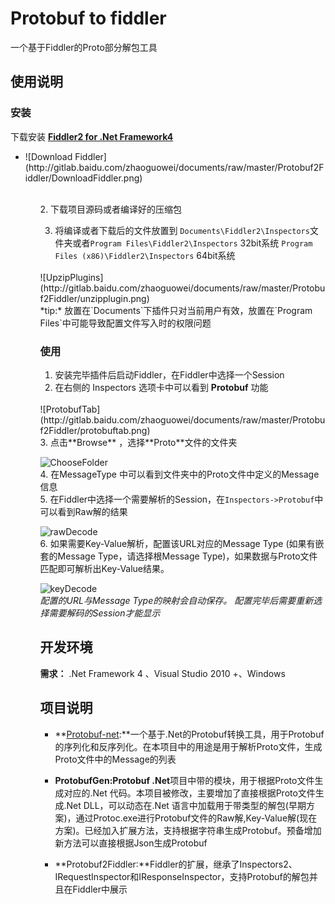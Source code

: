 # Protobuf to fiddler #
一个基于Fiddler的Proto部分解包工具

## 使用说明 ##
### 安装 ###
下载安装 **[Fiddler2 for .Net Framework4](http://www.telerik.com/download/fiddler)**
<br />
<ul><li>![Download Fiddler](http://gitlab.baidu.com/zhaoguowei/documents/raw/master/Protobuf2Fiddler/DownloadFiddler.png)</li><ul>
<br />
2. 下载项目源码或者编译好的压缩包

3. 将编译或者下载后的文件放置到 `Documents\Fiddler2\Inspectors`文件夹或者`Program Files\Fiddler2\Inspectors` 32bit系统 `Program Files (x86)\Fiddler2\Inspectors` 64bit系统
<br />
![UpzipPlugins](http://gitlab.baidu.com/zhaoguowei/documents/raw/master/Protobuf2Fiddler/unzipplugin.png)
<br />
*tip:*
    放置在`Documents`下插件只对当前用户有效，放置在`Program Files`中可能导致配置文件写入时的权限问题


### 使用 ###
 
1. 安装完毕插件后启动Fiddler，在Fiddler中选择一个Session
2. 在右侧的 Inspectors 选项卡中可以看到 **Protobuf** 功能
<br />
![ProtobufTab](http://gitlab.baidu.com/zhaoguowei/documents/raw/master/Protobuf2Fiddler/protobuftab.png)
<br />
3. 点击**Browse** ，选择**Proto**文件的文件夹

![ChooseFolder](http://gitlab.baidu.com/zhaoguowei/documents/raw/master/Protobuf2Fiddler/chooseproto.png)
<br />
4. 在MessageType 中可以看到文件夹中的Proto文件中定义的Message信息
<br />
5. 在Fiddler中选择一个需要解析的Session，在`Inspectors->Protobuf`中可以看到Raw解的结果

![rawDecode](http://gitlab.baidu.com/zhaoguowei/documents/raw/master/Protobuf2Fiddler/RawDecode.png)
<br />
6. 如果需要Key-Value解析，配置该URL对应的Message Type (如果有嵌套的Message Type，请选择根Message Type)，如果数据与Proto文件匹配即可解析出Key-Value结果。

![keyDecode](http://gitlab.baidu.com/zhaoguowei/documents/raw/master/Protobuf2Fiddler/keyDecode.png)
<br />
*配置的URL与Message Type的映射会自动保存。*
*配置完毕后需要重新选择需要解码的Session才能显示*

## 开发环境 ##

**需求：** .Net Framework 4 、Visual Studio 2010 +、Windows

## 项目说明 ##

* **[Protobuf-net](https://code.google.com/p/protobuf-net/):**一个基于.Net的Protobuf转换工具，用于Protobuf 的序列化和反序列化。在本项目中的用途是用于解析Proto文件，生成Proto文件中的Message的列表

* **ProtobufGen:Protobuf .Net**项目中带的模块，用于根据Proto文件生成对应的.Net 代码。本项目被修改，主要增加了直接根据Proto文件生成.Net DLL，可以动态在.Net 语言中加载用于带类型的解包(早期方案)，通过Protoc.exe进行Protobuf文件的Raw解,Key-Value解(现在方案)。已经加入扩展方法，支持根据字符串生成Protobuf。预备增加新方法可以直接根据Json生成Protobuf


* **Protobuf2Fiddler:**Fiddler的扩展，继承了Inspectors2、IRequestInspector和IResponseInspector，支持Protobuf的解包并且在Fiddler中展示